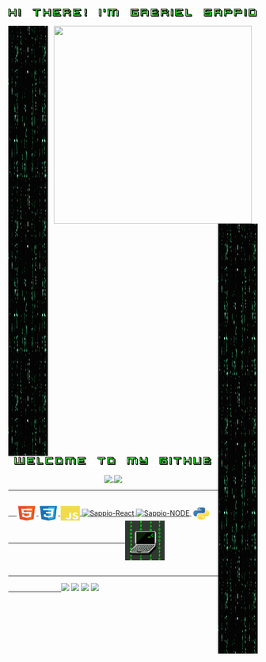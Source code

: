 <div>
    <div align="center">
       <a href="https://github.com/GSappio">
       <img align="center" width="668px" src="./img/hii3.gif"/> 
</div>
 <br/>  
<div align="center">
   <img align="center" width="400em" height="400em" src="./img/codig.gif"/>
   <img align="left" width="80px" height="870em" src="./img/gifMatrix.gif"/>   
   <img align="right" width="80px" height="870em" src="./img/gifMatrix.gif"/>  
</div>
<br/>
 <div align="center">
 <img align="center" width="400px" src="./img/hii4.gif"/>
</div>
 <br/>
 <div align="center">
  <img align="center" height="120em" src="https://github-readme-stats.vercel.app/api?username=GSappio&show_icons=true&theme=dark"/>
  <img align="center" height="120em" src="https://github-readme-stats.vercel.app/api/top-langs/?username=GSappio&layout=compact&langs_count=7&theme=dark"/>
 </div>
 <hr>
<div align="left" style="display: inline_block"><br>
   ㅤ
  <img align="center" alt="Sappio-HTML" height="30" width="40" src="https://raw.githubusercontent.com/devicons/devicon/master/icons/html5/html5-original.svg">
  <img align="center" alt="Sappio-CSS" height="30" width="40" src="https://raw.githubusercontent.com/devicons/devicon/master/icons/css3/css3-original.svg">
  <img align="center" alt="Sappio-Js" height="30" width="40" src="https://raw.githubusercontent.com/devicons/devicon/master/icons/javascript/javascript-plain.svg">
  <img align="center" alt="Sappio-React" height="30" width="40" src="https://img.shields.io/badge/React-20232A?style=for-the-badge&logo=react&logoColor=61DAFB">
  <img align="center" alt="Sappio-NODE" height="30" width="40" src="https://img.shields.io/badge/Node.js-43853D?style=for-the-badge&logo=node.js&logoColor=white">
  <img align="center" alt="Sappio-Python" height="30" width="40" src="https://raw.githubusercontent.com/devicons/devicon/master/icons/python/python-original.svg">
 ㅤㅤㅤㅤㅤㅤㅤㅤㅤㅤㅤㅤㅤㅤㅤㅤㅤㅤ
  <img align="center" width="80px" height="80px" src="./img/noteR.gif"/>
</div>
 <br/>  
  <hr>
                                                           
<div align="left">
 ㅤㅤㅤㅤㅤㅤㅤㅤ
<a href="https://wa.me/5511967759989" target="_blank"><img src="https://img.shields.io/badge/WhatsApp-25D366?style=for-the-badge&logo=whatsapp&logoColor=white" target="_blank"></a>
  <a href="https://www.facebook.com/Biel.Sappio/" target="_blank"><img src="https://img.shields.io/badge/Facebook-1877F2?style=for-the-badge&logo=facebook&logoColor=white" target="_blank"></a> 
    <a href="https://twitter.com/SappioGabriel" target="_blank"><img src="https://img.shields.io/badge/Twitter-1DA1F2?style=for-the-badge&logo=twitter&logoColor=white" target="_blank"></a>
    <a href="https://www.linkedin.com/in/gabriel-sappio-126b90240/" target="_blank"><img src="https://img.shields.io/badge/-LinkedIn-%230077B5?style=for-the-badge&logo=linkedin&logoColor=white" target="_blank"></a> 
